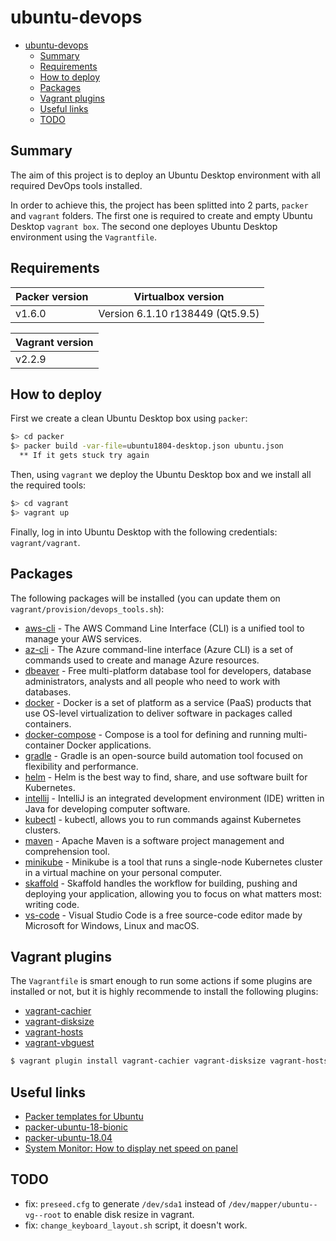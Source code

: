 # ubuntu-devops

- [ubuntu-devops](#ubuntu-devops)
  - [Summary](#summary)
  - [Requirements](#requirements)
  - [How to deploy](#how-to-deploy)
  - [Packages](#packages)
  - [Vagrant plugins](#vagrant-plugins)
  - [Useful links](#useful-links)
  - [TODO](#todo)

## Summary

The aim of this project is to deploy an Ubuntu Desktop environment with all required DevOps tools installed.

In order to achieve this, the project has been splitted into 2 parts, `packer` and `vagrant` folders. The first one is required to create and empty Ubuntu Desktop `vagrant box`. The second one deployes Ubuntu Desktop environment using the `Vagrantfile`.

## Requirements

| Packer version | Virtualbox version               |
| -------------- | -------------------------------- |
| v1.6.0         | Version 6.1.10 r138449 (Qt5.9.5) |

| Vagrant version |
| --------------- |
|  v2.2.9         |

## How to deploy

First we create a clean Ubuntu Desktop box using `packer`:

```sh
$> cd packer
$> packer build -var-file=ubuntu1804-desktop.json ubuntu.json
  ** If it gets stuck try again
```

Then, using `vagrant` we deploy the Ubuntu Desktop box and we install all the required tools:

```sh
$> cd vagrant
$> vagrant up
```

Finally, log in into Ubuntu Desktop with the following credentials: `vagrant/vagrant`.

## Packages

The following packages will be installed (you can update them on `vagrant/provision/devops_tools.sh`):

- [aws-cli](https://aws.amazon.com/cli/) - The AWS Command Line Interface (CLI) is a unified tool to manage your AWS services.
- [az-cli](https://docs.microsoft.com/en-gb/cli/azure/install-azure-cli) - The Azure command-line interface (Azure CLI) is a set of commands used to create and manage Azure resources.
- [dbeaver](https://dbeaver.io/) - Free multi-platform database tool for developers, database administrators, analysts and all people who need to work with databases.
- [docker](https://www.docker.com/) - Docker is a set of platform as a service (PaaS) products that use OS-level virtualization to deliver software in packages called containers.
- [docker-compose](https://docs.docker.com/compose/) - Compose is a tool for defining and running multi-container Docker applications. 
- [gradle](https://gradle.org/) - Gradle is an open-source build automation tool focused on flexibility and performance. 
- [helm](https://helm.sh/) - Helm is the best way to find, share, and use software built for Kubernetes.
- [intellij](https://www.jetbrains.com/idea/) - IntelliJ is an integrated development environment (IDE) written in Java for developing computer software. 
- [kubectl](https://kubernetes.io/docs/tasks/tools/install-kubectl/) - kubectl, allows you to run commands against Kubernetes clusters. 
- [maven](https://maven.apache.org/) - Apache Maven is a software project management and comprehension tool.
- [minikube](https://kubernetes.io/docs/tasks/tools/install-minikube/) - Minikube is a tool that runs a single-node Kubernetes cluster in a virtual machine on your personal computer.
- [skaffold](https://skaffold.dev/) - Skaffold handles the workflow for building, pushing and deploying your application, allowing you to focus on what matters most: writing code.
- [vs-code](https://code.visualstudio.com/) - Visual Studio Code is a free source-code editor made by Microsoft for Windows, Linux and macOS.

## Vagrant plugins

The `Vagrantfile` is smart enough to run some actions if some plugins are installed or not, but it is highly recommende to install the following plugins:

- [vagrant-cachier](https://github.com/fgrehm/vagrant-cachier)
- [vagrant-disksize](https://github.com/sprotheroe/vagrant-disksize)
- [vagrant-hosts](https://github.com/oscar-stack/vagrant-hosts)
- [vagrant-vbguest](https://github.com/dotless-de/vagrant-vbguest) 

```sh
$ vagrant plugin install vagrant-cachier vagrant-disksize vagrant-hosts vagrant-vbguest
```

## Useful links

- [Packer templates for Ubuntu](https://github.com/boxcutter/ubuntu)
- [packer-ubuntu-18-bionic](https://github.com/aravindkumarsvg/packer-ubuntu-18-bionic)
- [packer-ubuntu-18.04](https://github.com/heizo/packer-ubuntu-18.04)
- [System Monitor: How to display net speed on panel](https://askubuntu.com/questions/866990/system-monitor-how-to-display-net-speed-on-panel)

## TODO

- fix: `preseed.cfg` to generate `/dev/sda1` instead of `/dev/mapper/ubuntu--vg--root` to enable disk resize in vagrant.
- fix: `change_keyboard_layout.sh` script, it doesn't work.